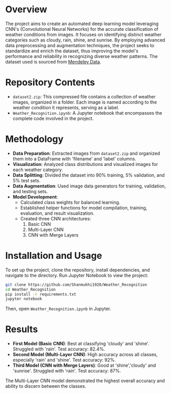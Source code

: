 # Overview

The project aims to create an automated deep learning model leveraging CNN's (Convolutional Neural Networks) for the accurate classification of weather conditions from images. It focuses on identifying distinct weather categories such as cloudy, rain, shine, and sunrise. By employing advanced data preprocessing and augmentation techniques, the project seeks to standardize and enrich the dataset, thus improving the model's performance and reliability in recognizing diverse weather patterns. The dataset used is sourced from [Mendeley Data](https://data.mendeley.com/datasets/4drtyfjtfy/1).

# Repository Contents
- `dataset2.zip`: This compressed file contains a collection of weather images, organized in a folder. Each image is named according to the weather condition it represents, serving as a label.
- `Weather_Recognition.ipynb`: A Jupyter notebook that encompasses the complete code involved in the project.

# Methodology
- **Data Preparation**: Extracted images from `dataset2.zip` and organized them into a DataFrame with 'filename' and 'label' columns.
- **Visualization**: Analyzed class distributions and visualized images for each weather category.
- **Data Splitting**: Divided the dataset into 90% training, 5% validation, and 5% test sets.
- **Data Augmentation**: Used image data generators for training, validation, and testing sets.
- **Model Development**:
  - Calculated class weights for balanced learning.
  - Established helper functions for model compilation, training, evaluation, and result visualization.
  - Created three CNN architectures:
    1. Basic CNN 
    2. Multi-Layer CNN 
    3. CNN with Merge Layers 
       
# Installation and Usage
To set up the project, clone the repository, install dependencies, and navigate to the directory. Run Jupyter Notebook to view the project:
```bash
git clone https://github.com/Shanmukhi1920/Weather_Recognition
cd Weather_Recognition
pip install -r requirements.txt
jupyter notebook
```
Then, open `Weather_Recognition.ipynb` in Jupyter.

# Results

- **First Model (Basic CNN)**: Best at classifying 'cloudy' and 'shine'. Struggled with 'rain'. Test accuracy: 82.4%.
- **Second Model (Multi-Layer CNN)**: High accuracy across all classes, especially 'rain' and 'shine'. Test accuracy: 92%.
- **Third Model (CNN with Merge Layers)**: Good at 'shine','cloudy' and 'sunrise'.  Struggled with 'rain'. Test accuracy: 87%. 

The Multi-Layer CNN model demonstrated the highest overall accuracy and ability to discern between the classes.
